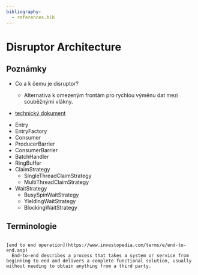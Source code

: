 ```yaml
---
bibliography:
  - references.bib
---
```


# Disruptor Architecture

## Poznámky

- Co a k čemu je disruptor?
  - Alternativa k omezeným frontám pro rychlou výměnu dat mezi souběžnými vlákny.

- [technický dokument](https://lmax-exchange.github.io/disruptor/files/Disruptor-1.0.pdf)

<!-- See {cite:t}`1987:nelson` for an introduction to non-standard analysis. -->

- Entry
- EntryFactory
- Consumer
- ProducerBarrier
- ConsumerBarrier
- BatchHandler
- RingBuffer
- ClaimStrategy
  - SingleThreadClaimStrategy
  - MultiThreadClaimStrategy
- WaitStrategy
  - BusySpinWaitStrategy
  - YieldingWaitStrategy
  - BlockingWaitStrategy

## Terminologie

```{glossary}

[end to end operation](https://www.investopedia.com/terms/e/end-to-end.asp)
  End-to-end describes a process that takes a system or service from beginning to end and delivers a complete functional solution, usually without needing to obtain anything from a third party.


```
